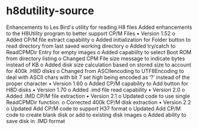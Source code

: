 # h8dutility-source
Enhancements to Les Bird's utility for reading H8 files
Added enhancements to the H8Utility program to better support CP/M Files
•	Version 1.52
  o	Added CP/M file extract capability
  o	Added initialization for Folder button to read directory from last saved working directory
  o	Added try/catch to ReadCPMDir Entry for empty images
  o	Added capability to select Boot ROM from directory listing
  o	Changed CPM File size message to indicate bytes instead of KB
  o	Added disk size calculation based on stored size to account for 400k .H8D disks
  o	Changed from ASCIIencoding to UTF8Encoding to deal with ASCII chars with bit 7 set high being encoded as ‘?’ instead of the proper character
•	Version 1.60
  o	Added CP/M capability to Add button for H8D disks
•	Version 1.70
  o	Added .imd file read capability 
•	Version 2.0 
  o	Added .IMD CP/M file extraction
•	Version 2.1 
  o	Updated code to use single ReadCPMDir function. 
  o	Corrected 400k CP/M disk extraction
•	Version 2.2 
  o	Updated Add CP/M code to support H37 format
  o	Updated Add CP/M code to create blank disk or add to existing disk images
  o	Added ability to save disk in .IMD format  
